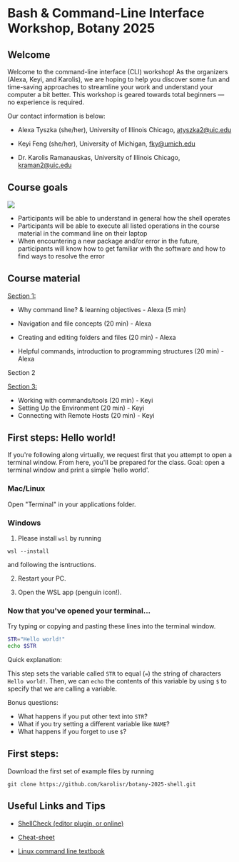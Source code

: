 # Bash & Command-Line Interface Workshop, Botany 2025

## Welcome

Welcome to the command-line interface (CLI) workshop! As the organizers (Alexa, Keyi, and Karolis), we are hoping to help you discover some fun and time-saving approaches to streamline your work and understand your computer a bit better. 
This workshop is geared towards total beginners — no experience is required. 

Our contact information is below:


- Alexa Tyszka (she/her), University of Illinois Chicago, atyszka2@uic.edu

- Keyi Feng (she/her), University of Michigan, fky@umich.edu

- Dr. Karolis Ramanauskas, University of Illinois Chicago, kraman2@uic.edu

## Course goals
![](https://blob.gifcities.org/gifcities/45UY5P3XCTNJLRO6I67GTSSBQ6YMFULP.gif)
- Participants will be able to understand in general how the shell operates
- Participants will be able to execute all listed operations in the course material in the command line on their laptop
- When encountering a new package and/or error in the future, participants will know how to get familiar with the software and how to find ways to resolve the error

## Course material

[Section 1:](https://github.com/karolisr/botany-2025-shell/blob/main/alexas_section.md)

- Why command line? & learning objectives - Alexa (5 min) 

- Navigation and file concepts (20 min) - Alexa

- Creating and editing folders and files (20 min)  - Alexa

- Helpful commands, introduction to programming structures (20 min)  - Alexa

Section 2

[Section 3:](https://github.com/karolisr/botany-2025-shell/blob/main/03.md)
- Working with commands/tools (20 min) - Keyi
- Setting Up the Environment (20 min) - Keyi
- Connecting with Remote Hosts (20 min) - Keyi



## First steps: Hello world!

If you're following along virtually, we request first that you attempt to open a terminal window.
From here, you'll be prepared for the class. 
Goal: open a terminal window and print a simple 'hello world'.


### Mac/Linux

Open "Terminal" in your applications folder.


### Windows

1. Please install `wsl` by running
```
wsl --install
```
and following the isntructions.

2. Restart your PC.

3. Open the WSL app (penguin icon!).

### Now that you've opened your terminal...

Try typing or copying and pasting these lines into the terminal window.

```bash
STR="Hello world!"
echo $STR
```

Quick explanation: 

This step sets the variable called `STR` to equal (`=`) the string of characters `Hello world!`. Then, we can `echo` the contents of this variable by using `$` to specify that we are calling a variable.


Bonus questions:
- What happens if you put other text into `STR`?
- What if you try setting a different variable like `NAME`?
- What happens if you forget to use `$`?

## First steps:
Download the first set of example files by running 
```
git clone https://github.com/karolisr/botany-2025-shell.git
```

## Useful Links and Tips

- [ShellCheck (editor plugin, or online)](https://www.shellcheck.net)
<!-- - [Keyboard shortcut code generator for Markdown (eg.: <kbd>⌘ Command</kbd> + <kbd>⌃ Control</kbd> + <kbd>⌥ Option</kbd> + <kbd>G</kbd>)](https://kbd.hsuan.xyz) -->
- [Cheat-sheet](https://devhints.io/bash)

- [Linux command line textbook](https://www.kea.nu/files/textbooks/humblesec/thelinuxcommandline.pdf)